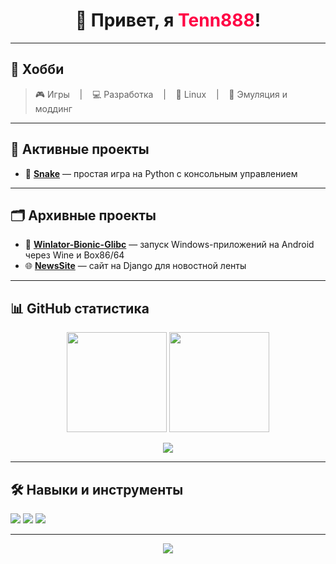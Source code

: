 <h1 align="center">👋 Привет, я <span style="color:#ff0044;">Tenn888</span>!</h1>

---

## 🧠 **Хобби**
> 🎮 Игры &nbsp;&nbsp; | &nbsp;&nbsp; 💻 Разработка &nbsp;&nbsp; | &nbsp;&nbsp; 🐧 Linux &nbsp;&nbsp; | &nbsp;&nbsp; 🔧 Эмуляция и моддинг

---

## 🚧 **Активные проекты**

- 🐍 **[Snake](https://github.com/Tenn888/Snake)** — простая игра на Python с консольным управлением

---

## 🗂️ **Архивные проекты**

- 🧊 **[Winlator-Bionic-Glibc](https://github.com/Tenn888/Winlator-Bionic-Glibc)** — запуск Windows-приложений на Android через Wine и Box86/64  
- 🌐 **[NewsSite](https://github.com/Tenn888/NewsSite)** — сайт на Django для новостной ленты

---

## 📊 **GitHub статистика**

<p align="center">
  <img src="https://github-readme-stats.vercel.app/api?username=Tenn888&show_icons=true&theme=radical" height="160"/>
  <img src="https://github-readme-stats.vercel.app/api/top-langs/?username=Tenn888&layout=compact&theme=radical" height="160"/>
</p>

<p align="center">
  <img src="https://streak-stats.demolab.com/?user=Tenn888&theme=radical&hide_border=true" />
</p>

---

## 🛠️ **Навыки и инструменты**

<p>
  <img src="https://img.shields.io/badge/Linux-FCC624?style=for-the-badge&logo=linux&logoColor=black"/>
  <img src="https://img.shields.io/badge/Python-3776AB?style=for-the-badge&logo=python&logoColor=white"/>
  <img src="https://img.shields.io/badge/Git-F05032?style=for-the-badge&logo=git&logoColor=white"/>
</p>

---

<p align="center">
  <img src="https://capsule-render.vercel.app/api?type=waving&height=100&color=gradient&section=footer"/>
</p>
